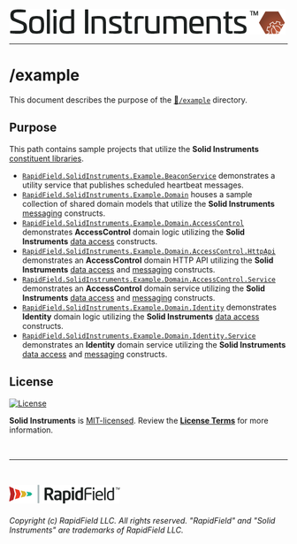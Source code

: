 <!--
Copyright (c) RapidField LLC. Licensed under the MIT License. See LICENSE.txt in the project root for license information.
-->

[![Solid Instruments](../SolidInstruments.Logo.Color.Transparent.500w.png)](../README.md)
- - -

# /example

This document describes the purpose of the [:file_folder:`/example`]() directory.

## Purpose

This path contains sample projects that utilize the **Solid Instruments** [constituent libraries](/../src).

- [`RapidField.SolidInstruments.Example.BeaconService`](/example/RapidField.SolidInstruments.Example.BeaconService) demonstrates a utility service that publishes scheduled heartbeat messages.
- [`RapidField.SolidInstruments.Example.Domain`](/example/RapidField.SolidInstruments.Example.Domain) houses a sample collection of shared domain models that utilize the **Solid Instruments** [messaging](../src/RapidField.SolidInstruments.Messaging/README.md) constructs.
- [`RapidField.SolidInstruments.Example.Domain.AccessControl`](/example/RapidField.SolidInstruments.Example.Domain.AccessControl) demonstrates **AccessControl** domain logic utilizing the **Solid Instruments** [data access](../src/RapidField.SolidInstruments.DataAccess/README.md) constructs.
- [`RapidField.SolidInstruments.Example.Domain.AccessControl.HttpApi`](/example/RapidField.SolidInstruments.Example.Domain.AccessControl.HttpApi) demonstrates an **AccessControl** domain HTTP API utilizing the **Solid Instruments** [data access](../src/RapidField.SolidInstruments.DataAccess/README.md) and [messaging](../src/RapidField.SolidInstruments.Messaging/README.md) constructs.
- [`RapidField.SolidInstruments.Example.Domain.AccessControl.Service`](/example/RapidField.SolidInstruments.Example.Domain.AccessControl.Service) demonstrates an **AccessControl** domain service utilizing the **Solid Instruments** [data access](../src/RapidField.SolidInstruments.DataAccess/README.md) and [messaging](../src/RapidField.SolidInstruments.Messaging/README.md) constructs.
- [`RapidField.SolidInstruments.Example.Domain.Identity`](/example/RapidField.SolidInstruments.Example.Domain.Identity) demonstrates **Identity** domain logic utilizing the **Solid Instruments** [data access](../src/RapidField.SolidInstruments.DataAccess/README.md) constructs.
- [`RapidField.SolidInstruments.Example.Domain.Identity.Service`](/example/RapidField.SolidInstruments.Example.Domain.Identity.Service) demonstrates an **Identity** domain service utilizing the **Solid Instruments** [data access](../src/RapidField.SolidInstruments.DataAccess/README.md) and [messaging](../src/RapidField.SolidInstruments.Messaging/README.md) constructs.

## License

[![License](https://img.shields.io/github/license/rapidfield/solid-instruments?style=flat&color=lightseagreen&label=license&logo=open-access&logoColor=lightgrey)](https://github.com/RapidField/solid-instruments/blob/master/LICENSE.txt)

**Solid Instruments** is [MIT-licensed](https://en.wikipedia.org/wiki/MIT_License). Review the [**License Terms**](../LICENSE.txt) for more information.

<br />

- - -

<br />

[![RapidField](../RapidField.Logo.Color.Black.Transparent.200w.png)](https://www.rapidfield.com)

###### Copyright (c) RapidField LLC. All rights reserved. "RapidField" and "Solid Instruments" are trademarks of RapidField LLC.